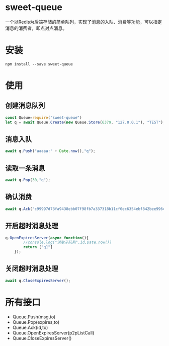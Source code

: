 # sweet-queue

一个以Redis为后端存储的简单队列，实现了消息的入队、消费等功能，可以指定消息的消费者，即点对点消息。

# 安装

```
npm install --save sweet-queue
```

# 使用

## 创建消息队列

```javascript
const Queue=require("sweet-queue")
let q = await Queue.Create(new Queue.Store(6379, "127.0.0.1"), "TEST");

```

## 消息入队

```javascript
await q.Push("aaaaa:" + Date.now(),"q");
```

## 读取一条消息

```javascript
await q.Pop(30,"q");
```

## 确认消费

```javascript
await q.Ack("c99997d73fa9438ebb07f98fb7a337318b11cf0ec6354ebf842bee996c6f879c","q");
```

## 开启超时消息处理
```javascript
q.OpenExpiresServer(async function(){
        //console.log("读取子队列",id,Date.now())
        return ["q1"]
    });
```

## 关闭超时消息处理

```javascript
await q.CloseExpiresServer();
```

# 所有接口

* Queue.Push(msg,to)
* Queue.Pop(expires,to)
* Queue.Ack(id,to)
* Queue.OpenExpiresServer(p2pListCall)
* Queue.CloseExpiresServer()